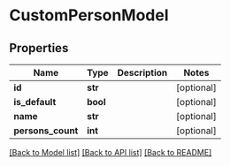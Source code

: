 # CustomPersonModel

## Properties
Name | Type | Description | Notes
------------ | ------------- | ------------- | -------------
**id** | **str** |  | [optional] 
**is_default** | **bool** |  | [optional] 
**name** | **str** |  | [optional] 
**persons_count** | **int** |  | [optional] 

[[Back to Model list]](../README.md#documentation-for-models) [[Back to API list]](../README.md#documentation-for-api-endpoints) [[Back to README]](../README.md)

